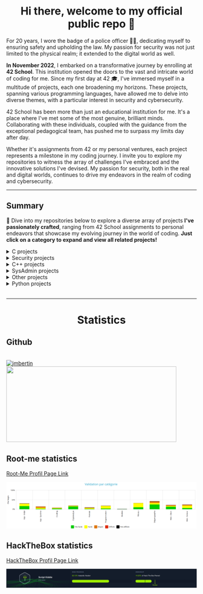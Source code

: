 <h1 align="center"><b>Hi there, welcome to my official public repo 👋</b></h1>
 

For 20 years, I wore the badge of a police officer 👮‍♂️, dedicating myself to ensuring safety and upholding the law. My passion for security was not just limited to the physical realm; it extended to the digital world as well.

**In November 2022**, I embarked on a transformative journey by enrolling at **42 School**. This institution opened the doors to the vast and intricate world of coding for me. Since my first day at 42 🎓, I've immersed myself in a multitude of projects, each one broadening my horizons. These projects, spanning various programming languages, have allowed me to delve into diverse themes, with a particular interest in security and cybersecurity.

42 School has been more than just an educational institution for me. It's a place where I've met some of the most genuine, brilliant minds. Collaborating with these individuals, coupled with the guidance from the exceptional pedagogical team, has pushed me to surpass my limits day after day.

Whether it's assignments from 42 or my personal ventures, each project represents a milestone in my coding journey. I invite you to explore my repositories to witness the array of challenges I've embraced and the innovative solutions I've devised. My passion for security, both in the real and digital worlds, continues to drive my endeavors in the realm of coding and cybersecurity.

----

## Summary

🚀 Dive into my repositories below to explore a diverse array of projects **I've passionately crafted**, ranging from 42 School assignments to personal endeavors that showcase my evolving journey in the world of coding.
**Just click on a category to expand and view all related projects!**

<details>
<summary>C projects</summary>
  
<br>

[Libft](https://github.com/jmbertin/Libft) - 42 school curriculum. Very first project in 42. It's a C library that recreates certain standard functions from the libc, as well as a few additional and bonus functions that prove to be extremely useful for subsequent projects.

[Ft_printf](https://github.com/jmbertin/FT_Printf) - 42 school curriculum. It's an attempt to recreate the famous printf function found in the C standard library, a function known for its versatility in handling string formatting. This version is a simplified take on it.

[Ft_nm](https://github.com/jmbertin/Ft_Nm) - 42 school curriculum. It's a custom implementation of the UNIX nm command, designed to display the symbol table of ELF binaries. This project was developed as part of a UNIX programming assignment and replicates the core functionality of the GNU nm command (GNU Binutils for Ubuntu) v2.40.

[Minitalk](https://github.com/jmbertin/Minitalk) - 42 school curriculum. It's a unique communication system built on UNIX signals. This lightweight server-client application allows for a simple and direct means of interprocess communication through customized handling of SIGUSR1 and SIGUSR2 signals.

[Malloc](https://github.com/jmbertin/Malloc) - 42 school curriculum. In this project, we have implemented our own versions of the `malloc`, `free`, and `realloc` functions to dynamically manage memory in C programs.

<br>

</details>

<details>
<summary>Security projects</summary>
  
<br>

[Rainfall](https://github.com/jmbertin/Rainfall) - 42 school curriculum. This project is part of the intermediate security course. Rainfall is a Capture The Flag (CTF) challenge where you will find vulnerabilities in code and exploit them to progress to the next level.

[Dr_Quine](https://github.com/jmbertin/Dr_Quine) - 42 school curriculum. This project invites you to confront the principle of self-reproduction and the problems that derive from it. It is a perfect introduction to more complex projects, particularly malware projects.

[Override](https://github.com/jmbertin/Override) - 42 school curriculum. This project is the last security course. Override is a Capture The Flag (CTF) challenge where you will find vulnerabilities in code and exploit them to progress to the next level.
  
<br>

</details>

<details>
<summary>C++ projects</summary>
  
<br>

[Ft_IRC](https://github.com/jmbertin/Ft_IRC) - 42 school curriculum. It's about creating our own IRC server according to standard RFC 2813 in C++ language.
  
<br>

</details>

<details>
<summary>SysAdmin projects</summary>
  
<br>

[Docker - Inception](https://github.com/jmbertin/Inception) - 42 school curriculum. This project allows you to discover and become familiar with Docker and its tools, building a functionnal local Wordpress website.

[Kubernetes - Inception_of_things](https://github.com/jmbertin/Inception_of_things) - 42 school curriculum. A minimal introduction to Kubernetes. It's a deep dive into system administration, leveraging technologies such as K3S, K3D, Vagrant, and Argo CD to set up a virtual environment and deploy web applications.
  
<br>

</details>

<details>
<summary>Other projects</summary>
  
<br>

[React Native - Snake Game](https://github.com/jmbertin/ReactNative-Snake) - This is my first React Native project. A classical Snake game, developed using React Native! This game is compatible with both iOS and Android platforms. 
  
<br>

</details>

<details>
<summary>Python projects</summary>
  
<br>

[N-Puzzle](https://github.com/jmbertin/N-Puzzle) - 42 school curriculum. This is a Python script for solving the N-Puzzle problem using the A* search or greedy algorithms.
  
<br>

</details>

<br>

----
<h1 align="center"><b>Statistics</b></h1>


## Github
  <br>
<a href="https://github.com/jmbertin/">
    <img src="https://github-readme-stats.vercel.app/api/top-langs?username=jmbertin&show_icons=true&locale=en&layout=compact&line_height=20&title_color=7A7ADB&icon_color=2234AE&text_color=D3D3D3&bg_color=0,000000,130F40" width="450"  alt="jmbertin" height="200"/>
  <img src="https://github-readme-stats.vercel.app/api?username=jmbertin&include_all_commits=true&count_private=true&show_icons=true&line_height=20&title_color=7A7ADB&icon_color=2234AE&text_color=D3D3D3&bg_color=0,000000,130F40" width="450" height="200"/>
</a>

## Root-me statistics


[Root-Me Profil Page Link](https://www.root-me.org/jbertin?inc=info&lang=fr)

![Demo GIF](./rootme.png)


## HackTheBox statistics

[HackTheBox Profil Page Link](https://app.hackthebox.com/profile/1314046)

![Demo GIF](./htb.png)

<!--

<img src="./100.png" width="50" height="40">

### C++ projects

**jmbertin/jmbertin** is a ✨ _special_ ✨ repository because its `README.md` (this file) appears on your GitHub profile.

Here are some ideas to get you started:

- 🔭 I’m currently working on ...
- 🌱 I’m currently learning ...
- 👯 I’m looking to collaborate on ...
- 🤔 I’m looking for help with ...
- 💬 Ask me about ...
- 📫 How to reach me: ...
- 😄 Pronouns: ...
- ⚡ Fun fact: ...
-->
